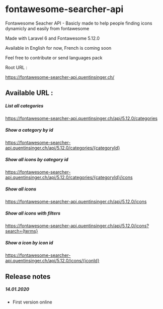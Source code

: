 fontawesome-searcher-api
=
Fontawesome Seacher API - Basicly made to help people finding icons dynamicly and easily from fontawesome

Made with Laravel 6 and Fontawesome 5.12.0

Available in English for now, French is coming soon

Feel free to contribute or send languages pack

Root URL :

https://fontawesome-searcher-api.quentinsinger.ch/

Available URL :
-
##### List all categories
https://fontawesome-searcher-api.quentinsinger.ch/api/5.12.0/categories

##### Show a category by id
https://fontawesome-searcher-api.quentinsinger.ch/api/5.12.0/categories/{categoryId}

##### Show all icons by category id
https://fontawesome-searcher-api.quentinsinger.ch/api/5.12.0/categories/{categoryId}/icons

##### Show all icons
https://fontawesome-searcher-api.quentinsinger.ch/api/5.12.0/icons

##### Show all icons with filters
https://fontawesome-searcher-api.quentinsinger.ch/api/5.12.0/icons?search={terms}

##### Show a icon by icon id
https://fontawesome-searcher-api.quentinsinger.ch/api/5.12.0/icons/{iconId}

Release notes
-
##### 14.01.2020
+ First version online
